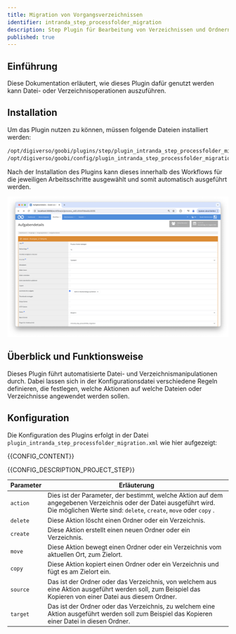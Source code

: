 ```yaml
---
title: Migration von Vorgangsverzeichnissen
identifier: intranda_step_processfolder_migration
description: Step Plugin für Bearbeitung von Verzeichnissen und Ordnern
published: true
---
```


## Einführung
Diese Dokumentation erläutert, wie dieses Plugin dafür genutzt werden kann Datei- oder Verzeichnisoperationen auszuführen.

## Installation
Um das Plugin nutzen zu können, müssen folgende Dateien installiert werden:

```bash
/opt/digiverso/goobi/plugins/step/plugin_intranda_step_processfolder_migration.jar
/opt/digiverso/goobi/config/plugin_intranda_step_processfolder_migration.xml
```

Nach der Installation des Plugins kann dieses innerhalb des Workflows für die jeweiligen Arbeitsschritte ausgewählt und somit automatisch ausgeführt werden.

![Konfiguration des Arbeitsschritts für die Nutzung des Plugins](screen1_de.png)


## Überblick und Funktionsweise
Dieses Plugin führt automatisierte Datei- und Verzeichnismanipulationen durch. Dabei lassen sich in der Konfigurationsdatei verschiedene Regeln definieren, die festlegen, welche Aktionen auf welche Dateien oder Verzeichnisse angewendet werden sollen.

## Konfiguration
Die Konfiguration des Plugins erfolgt in der Datei `plugin_intranda_step_processfolder_migration.xml` wie hier aufgezeigt:

{{CONFIG_CONTENT}}

{{CONFIG_DESCRIPTION_PROJECT_STEP}}

Parameter               | Erläuterung
------------------------|------------------------------------
`action`                | Dies ist der Parameter, der bestimmt, welche Aktion auf dem angegebenen Verzeichnis oder der Datei ausgeführt wird. Die möglichen Werte sind: `delete`, `create`, `move` oder `copy` .|
`delete`                | Diese Aktion löscht einen Ordner oder ein Verzeichnis. |
`create`                | Diese Aktion erstellt einen neuen Ordner oder ein Verzeichnis. |
`move`                  | Diese Aktion bewegt einen Ordner oder ein Verzeichnis vom aktuellen Ort, zum Zielort. |
`copy`                  | Diese Aktion kopiert einen Ordner oder ein Verzeichnis und fügt es am Zielort ein. |
`source`                | Das ist der Ordner oder das Verzeichnis, von welchem aus eine Aktion ausgeführt werden soll, zum Beispiel das Kopieren von einer Datei aus diesem Ordner.|
`target`                | Das ist der Ordner oder das Verzeichnis, zu welchem eine Aktion ausgeführt werden soll zum Beispiel das Kopieren einer Datei in diesen Ordner.|
